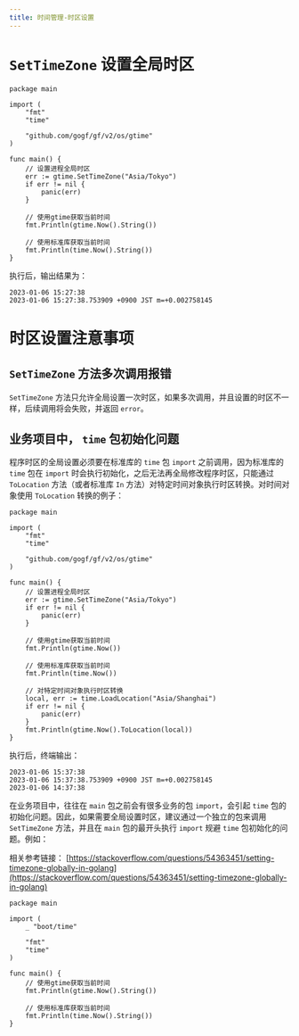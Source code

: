 ```yaml
---
title: 时间管理-时区设置
---
```


# `SetTimeZone` 设置全局时区

```
package main

import (
	"fmt"
	"time"

	"github.com/gogf/gf/v2/os/gtime"
)

func main() {
	// 设置进程全局时区
	err := gtime.SetTimeZone("Asia/Tokyo")
	if err != nil {
		panic(err)
	}

	// 使用gtime获取当前时间
	fmt.Println(gtime.Now().String())

	// 使用标准库获取当前时间
	fmt.Println(time.Now().String())
}
```

执行后，输出结果为：

```
2023-01-06 15:27:38
2023-01-06 15:27:38.753909 +0900 JST m=+0.002758145
```

# 时区设置注意事项

## `SetTimeZone` 方法多次调用报错

`SetTimeZone` 方法只允许全局设置一次时区，如果多次调用，并且设置的时区不一样，后续调用将会失败，并返回 `error`。

## 业务项目中， `time` 包初始化问题

程序时区的全局设置必须要在标准库的 `time` 包 `import` 之前调用，因为标准库的 `time` 包在 `import` 时会执行初始化，之后无法再全局修改程序时区，只能通过 `ToLocation` 方法（或者标准库 `In` 方法）对特定时间对象执行时区转换。对时间对象使用 `ToLocation` 转换的例子：

```
package main

import (
	"fmt"
	"time"

	"github.com/gogf/gf/v2/os/gtime"
)

func main() {
	// 设置进程全局时区
	err := gtime.SetTimeZone("Asia/Tokyo")
	if err != nil {
		panic(err)
	}

	// 使用gtime获取当前时间
	fmt.Println(gtime.Now())

	// 使用标准库获取当前时间
	fmt.Println(time.Now())

	// 对特定时间对象执行时区转换
	local, err := time.LoadLocation("Asia/Shanghai")
	if err != nil {
		panic(err)
	}
	fmt.Println(gtime.Now().ToLocation(local))
}
```

执行后，终端输出：

```
2023-01-06 15:37:38
2023-01-06 15:37:38.753909 +0900 JST m=+0.002758145
2023-01-06 14:37:38
```

在业务项目中，往往在 `main` 包之前会有很多业务的包 `import`，会引起 `time` 包的初始化问题。因此，如果需要全局设置时区，建议通过一个独立的包来调用 `SetTimeZone` 方法，并且在 `main` 包的最开头执行 `import` 规避 `time` 包初始化的问题。例如：

相关参考链接： [https://stackoverflow.com/questions/54363451/setting-timezone-globally-in-golang](https://stackoverflow.com/questions/54363451/setting-timezone-globally-in-golang)

```
package main

import (
    _ "boot/time"

    "fmt"
	"time"
)

func main() {
	// 使用gtime获取当前时间
	fmt.Println(gtime.Now().String())

	// 使用标准库获取当前时间
	fmt.Println(time.Now().String())
}
```